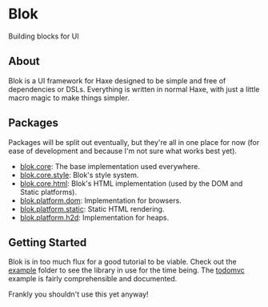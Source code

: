 Blok
====

Building blocks for UI

About
-----

Blok is a UI framework for Haxe designed to be simple and free of dependencies or DSLs. Everything is written in normal Haxe, with just a little macro magic to make things simpler.

Packages
--------

Packages will be split out eventually, but they're all in one place for now (for ease of development and because I'm not sure what works best yet).

- [blok.core](packages/core/readme.md): The base implementation used everywhere.
- [blok.core.style](packages/core.style/readme.md): Blok's style system.
- [blok.core.html](packages/core.html/readme.md): Blok's HTML implementation (used by the DOM and Static platforms).
- [blok.platform.dom](packages/platform.dom/readme.md): Implementation for browsers.
- [blok.platform.static](packages/platform.static/readme.md): Static HTML rendering.
- [blok.platform.h2d](packages/platform.h2d/readme.md): Implementation for heaps.

Getting Started
---------------

Blok is in too much flux for a good tutorial to be viable. Check out the [example](example) folder to see the library in use for the time being. The [todomvc](example/todomvc/Main.hx) example is fairly comprehensible and documented.

Frankly you shouldn't use this yet anyway!
